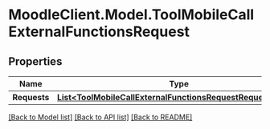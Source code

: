 # MoodleClient.Model.ToolMobileCallExternalFunctionsRequest

## Properties

Name | Type | Description | Notes
------------ | ------------- | ------------- | -------------
**Requests** | [**List&lt;ToolMobileCallExternalFunctionsRequestRequestsInner&gt;**](ToolMobileCallExternalFunctionsRequestRequestsInner.md) |  | 

[[Back to Model list]](../README.md#documentation-for-models) [[Back to API list]](../README.md#documentation-for-api-endpoints) [[Back to README]](../README.md)


